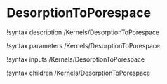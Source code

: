 <!-- MOOSE Documentation Stub: Remove this when content is added. -->

# DesorptionToPorespace

!syntax description /Kernels/DesorptionToPorespace

!syntax parameters /Kernels/DesorptionToPorespace

!syntax inputs /Kernels/DesorptionToPorespace

!syntax children /Kernels/DesorptionToPorespace
